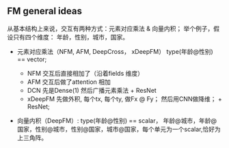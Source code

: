 ## FM general ideas

从基本结构上来说，交互有两种方式：元素对应乘法 & 向量内积；
举个例子，假设只有四个维度： 年龄，性别，城市，国家。
- 元素对应乘法（NFM, AFM, DeepCross， xDeepFM） type(年龄@性别) == vector;
    - NFM 交互后直接相加了（沿着fields 维度）
    - AFM 交互后做了attention 相加
    - DCN 先是Dense(1) 然后广播元素乘法 + ResNet
    - xDeepFM 先做外积, 每个tx, 每个ty, 做Fx @ Fy； 然后用CNN做降维； + ResNet;

- 向量内积（DeepFM）: type(年龄@性别) == scalar， 年龄@城市，年龄@国家，性别@城市，性别@国家，城市@国家，每个单元为一个scalar,恰好为上三角阵。


